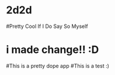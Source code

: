# 2d2d
#Pretty Cool If I Do Say So Myself
# i made  change!! :D
#This is a pretty dope app
#This is a test :)
